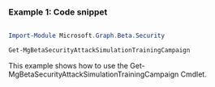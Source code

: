 ### Example 1: Code snippet

```powershell

Import-Module Microsoft.Graph.Beta.Security

Get-MgBetaSecurityAttackSimulationTrainingCampaign

```
This example shows how to use the Get-MgBetaSecurityAttackSimulationTrainingCampaign Cmdlet.

